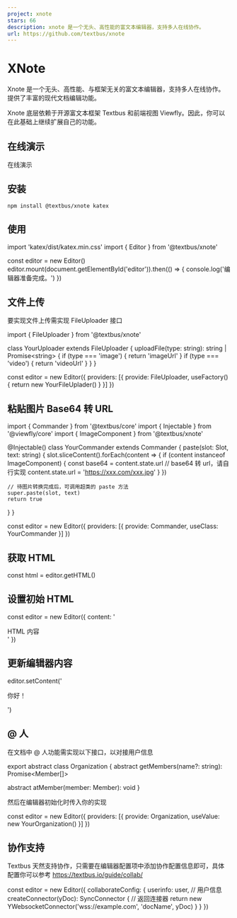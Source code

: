 ```yaml
---
project: xnote
stars: 66
description: xnote 是一个无头、高性能的富文本编辑器，支持多人在线协作。
url: https://github.com/textbus/xnote
---
```


XNote
=====

Xnote 是一个无头、高性能、与框架无关的富文本编辑器，支持多人在线协作。提供了丰富的现代文档编辑功能。

Xnote 底层依赖于开源富文本框架 Textbus 和前端视图 Viewfly。因此，你可以在此基础上继续扩展自己的功能。

在线演示
----

在线演示

安装
--

```
npm install @textbus/xnote katex
```

使用
--

import 'katex/dist/katex.min.css'
import { Editor } from '@textbus/xnote'

const editor \= new Editor()
editor.mount(document.getElementById('editor')).then(() \=> {
  console.log('编辑器准备完成。')
})

文件上传
----

要实现文件上传需实现 FileUploader 接口

import { FileUploader } from '@textbus/xnote'

class YourUploader extends FileUploader {
  uploadFile(type: string): string | Promise<string\> {
    if (type \=== 'image') {
      return 'imageUrl'
    }
    if (type \=== 'video') {
      return 'videoUrl'
    }
  }
}

const editor \= new Editor({
  providers: \[{
    provide: FileUploader,
    useFactory() {
      return new YourFileUplader()
    }
  }\]
})

粘贴图片 Base64 转 URL
-----------------

import { Commander } from '@textbus/core'
import { Injectable } from '@viewfly/core'
import { ImageComponent } from '@textbus/xnote'

@Injectable()
class YourCommander extends Commander {
  paste(slot: Slot, text: string) {
    slot.sliceContent().forEach(content \=> {
      if (content instanceof ImageComponent) {
        const base64 \= content.state.url
        // base64 转 url，请自行实现
        content.state.url \= 'https://xxx.com/xxx.jpg'
      }
    })
    
    // 待图片转换完成后，可调用超类的 paste 方法
    super.paste(slot, text)
    return true
  }
}

const editor \= new Editor({
  providers: \[{
    provide: Commander,
    useClass: YourCommander
  }\]
})

获取 HTML
-------

const html \= editor.getHTML()

设置初始 HTML
---------

const editor \= new Editor({
  content: '<div>HTML 内容</div>'
})

更新编辑器内容
-------

editor.setContent('<p>你好！</p>')

@ 人
---

在文档中 @ 人功能需实现以下接口，以对接用户信息

export abstract class Organization {
  abstract getMembers(name?: string): Promise<Member\[\]\>

  abstract atMember(member: Member): void
}

然后在编辑器初始化时传入你的实现

const editor \= new Editor({
  providers: \[{
    provide: Organization,
    useValue: new YourOrganization()
  }\]
})

协作支持
----

Textbus 天然支持协作，只需要在编辑器配置项中添加协作配置信息即可，具体配置你可以参考 https://textbus.io/guide/collab/

const editor \= new Editor({
  collaborateConfig: {
    userinfo: user, // 用户信息
    createConnector(yDoc): SyncConnector {
      // 返回连接器
      return new YWebsocketConnector('wss://example.com', 'docName', yDoc)
    }
  }
})
